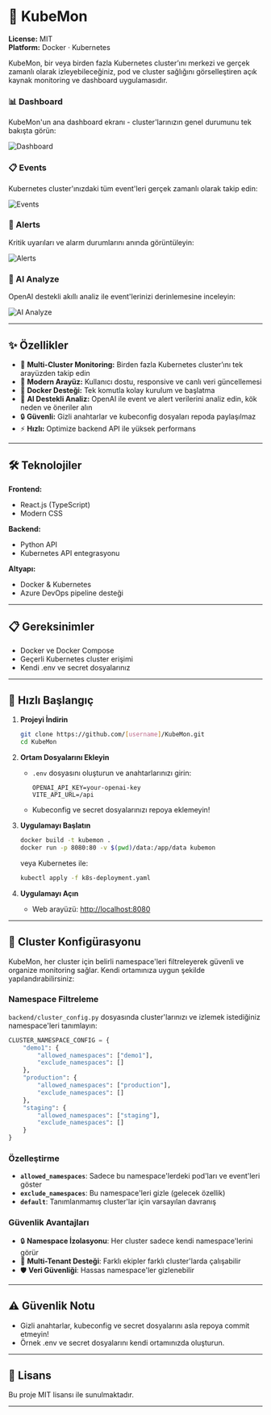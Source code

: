 # 🚀 KubeMon

**License:** MIT  
**Platform:** Docker · Kubernetes

KubeMon, bir veya birden fazla Kubernetes cluster’ını merkezi ve gerçek zamanlı olarak izleyebileceğiniz, pod ve cluster sağlığını görselleştiren açık kaynak monitoring ve dashboard uygulamasıdır.

### 📊 Dashboard
KubeMon'un ana dashboard ekranı - cluster'larınızın genel durumunu tek bakışta görün:

![Dashboard](images/screenshots/1-Dashboard.png)

### 📋 Events
Kubernetes cluster'ınızdaki tüm event'leri gerçek zamanlı olarak takip edin:

![Events](images/screenshots/2-Events.png)

### 🚨 Alerts
Kritik uyarıları ve alarm durumlarını anında görüntüleyin:

![Alerts](images/screenshots/3-Alerts.png)

### 🤖 AI Analyze
OpenAI destekli akıllı analiz ile event'lerinizi derinlemesine inceleyin:

![AI Analyze](images/screenshots/4-AI%20Analyze.png)

---

## ✨ Özellikler

- 🔄 **Multi-Cluster Monitoring:** Birden fazla Kubernetes cluster’ını tek arayüzden takip edin
- 🎨 **Modern Arayüz:** Kullanıcı dostu, responsive ve canlı veri güncellemesi
- 🐳 **Docker Desteği:** Tek komutla kolay kurulum ve başlatma
- 🤖 **AI Destekli Analiz:** OpenAI ile event ve alert verilerini analiz edin, kök neden ve öneriler alın
- 🔒 **Güvenli:** Gizli anahtarlar ve kubeconfig dosyaları repoda paylaşılmaz
- ⚡ **Hızlı:** Optimize backend API ile yüksek performans

---

## 🛠️ Teknolojiler

**Frontend:**  
- React.js (TypeScript)
- Modern CSS

**Backend:**  
- Python API
- Kubernetes API entegrasyonu

**Altyapı:**  
- Docker & Kubernetes
- Azure DevOps pipeline desteği

---

## 📋 Gereksinimler

- Docker ve Docker Compose
- Geçerli Kubernetes cluster erişimi
- Kendi .env ve secret dosyalarınız

---

## 🚀 Hızlı Başlangıç

1. **Projeyi İndirin**
   ```bash
   git clone https://github.com/[username]/KubeMon.git
   cd KubeMon
   ```

2. **Ortam Dosyalarını Ekleyin**
   - `.env` dosyasını oluşturun ve anahtarlarınızı girin:
     ```
     OPENAI_API_KEY=your-openai-key
     VITE_API_URL=/api
     ```
   - Kubeconfig ve secret dosyalarınızı repoya eklemeyin!

3. **Uygulamayı Başlatın**
   ```bash
   docker build -t kubemon .
   docker run -p 8080:80 -v $(pwd)/data:/app/data kubemon
   ```
   veya Kubernetes ile:
   ```bash
   kubectl apply -f k8s-deployment.yaml
   ```

4. **Uygulamayı Açın**
   - Web arayüzü: [http://localhost:8080](http://localhost:8080)

---

## 🔧 Cluster Konfigürasyonu

KubeMon, her cluster için belirli namespace'leri filtreleyerek güvenli ve organize monitoring sağlar. Kendi ortamınıza uygun şekilde yapılandırabilirsiniz:

### **Namespace Filtreleme**

`backend/cluster_config.py` dosyasında cluster'larınızı ve izlemek istediğiniz namespace'leri tanımlayın:

```python
CLUSTER_NAMESPACE_CONFIG = {
    "demo1": {
        "allowed_namespaces": ["demo1"],
        "exclude_namespaces": []
    },
    "production": {
        "allowed_namespaces": ["production"],
        "exclude_namespaces": []
    },
    "staging": {
        "allowed_namespaces": ["staging"],
        "exclude_namespaces": []
    }
}
```

### **Özelleştirme**

- **`allowed_namespaces`**: Sadece bu namespace'lerdeki pod'ları ve event'leri göster
- **`exclude_namespaces`**: Bu namespace'leri gizle (gelecek özellik)
- **`default`**: Tanımlanmamış cluster'lar için varsayılan davranış

### **Güvenlik Avantajları**

- 🔒 **Namespace İzolasyonu**: Her cluster sadece kendi namespace'lerini görür
- 👥 **Multi-Tenant Desteği**: Farklı ekipler farklı cluster'larda çalışabilir
- 🛡️ **Veri Güvenliği**: Hassas namespace'ler gizlenebilir

---

## ⚠️ Güvenlik Notu

- Gizli anahtarlar, kubeconfig ve secret dosyalarını asla repoya commit etmeyin!
- Örnek .env ve secret dosyalarını kendi ortamınızda oluşturun.

---

## 📄 Lisans

Bu proje MIT lisansı ile sunulmaktadır.

---
